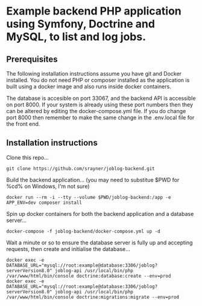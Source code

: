 # Example backend PHP application using Symfony, Doctrine and MySQL, to list and log jobs.

## Prerequisites

The following installation instructions assume you have git and Docker installed. You do not need PHP or composer installed as the
application is built using a docker image and also runs inside docker containers.

The database is accesible on port 33067, and the backend API is accessible on port 8000. If your system is already using these port numbers then
they can be altered by editing the docker-compose.yml file. If you do change port 8000 then remember to make the same change in the .env.local
file for the front end.

## Installation instructions

Clone this repo...

    git clone https://github.com/srayner/joblog-backend.git
    
Build the backend application... (you may need to substitue $PWD for %cd% on Windows, I'm not sure)

    docker run --rm -i --tty --volume $PWD/joblog-backend:/app -e APP_ENV=dev composer install

Spin up docker containers for both the backend application and a database server...

    docker-compose -f joblog-backend/docker-compose.yml up -d
    
Wait a minute or so to ensure the database server is fully up and accepting requests, then create and initialise the database...

    docker exec -e DATABASE_URL="mysql://root:example@database:3306/joblog?serverVersion8.0" joblog-api /usr/local/bin/php /var/www/html/bin/console doctrine:database:create --env=prod 
    docker exec -e DATABASE_URL="mysql://root:example@database:3306/joblog?serverVersion8.0" joblog-api /usr/local/bin/php /var/www/html/bin/console doctrine:migrations:migrate --env=prod

